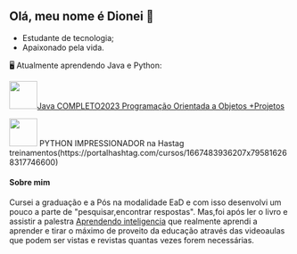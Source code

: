 ## Olá, meu nome é Dionei 👋
 - Estudante de tecnologia;
 - Apaixonado pela vida.
 
  🖥️ Atualmente aprendendo Java e Python:
  
 <img width='50' heigth='50' src="https://cdn.jsdelivr.net/gh/devicons/devicon/icons/java/java-original.svg" />[Java COMPLETO2023 Programação Orientada a Objetos +Projetos](https://www.youtube.com/watch?v=RlSCoYwnxr4)
 
 
 <img width='50' heigth='50' src="https://cdn.jsdelivr.net/gh/devicons/devicon/icons/python/python-original.svg" />
 PYTHON IMPRESSIONADOR na Hastag treinamentos(https://portalhashtag.com/cursos/1667483936207x795816268317746600)
 
 #### Sobre mim
 Cursei a graduação e a Pós na modalidade EaD e com isso desenvolvi um pouco a parte de "pesquisar,encontrar respostas".
 Mas,foi após ler o livro e assistir a palestra [Aprendendo inteligencia](https://www.youtube.com/watch?v=RlSCoYwnxr4) que realmente aprendi a aprender e tirar o máximo  de proveito da educação através das videoaulas que podem ser vistas e revistas quantas vezes forem necessárias.
          

            
          
           
          
          
          

